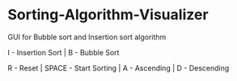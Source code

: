 # Sorting-Algorithm-Visualizer
GUI for Bubble sort and Insertion sort algorithm

I - Insertion Sort | B - Bubble Sort

R - Reset | SPACE - Start Sorting | A - Ascending | D - Descending
